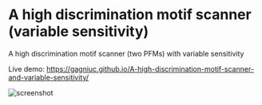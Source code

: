 # A high discrimination motif scanner (variable sensitivity)
A high discrimination motif scanner (two PFMs) with variable sensitivity

Live demo: https://gagniuc.github.io/A-high-discrimination-motif-scanner-and-variable-sensitivity/

![screenshot](https://github.com/Gagniuc/A-high-discrimination-motif-scanner-two-PFMs-with-variable-sensitivity/blob/main/%5BG%5D%20A%20high%20discrimination%20motif%20scanner%20(two%20PFMs)%20with%20variable%20sensitivity.png)


